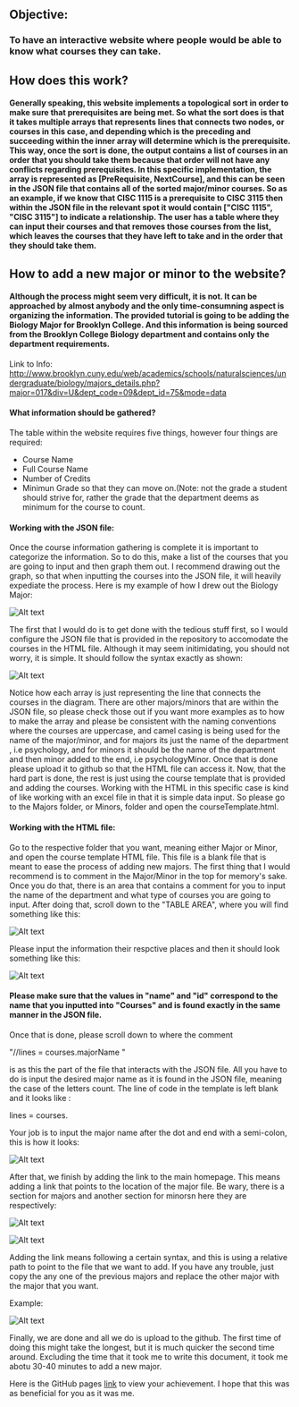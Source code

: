 ## Objective:
### To have an interactive website where people would be able to know what courses they can take.
## How does this work? 
#### Generally speaking, this website implements a topological sort in order to make sure that prerequisites are being met. So what the sort does is that it takes multiple arrays that represents lines that connects two nodes, or courses in this case, and depending which is the preceding and succeeding within the inner array will determine which is the prerequisite. This way, once the sort is done, the output contains a list of courses in an order that you should take them because that order will not have any conflicts regarding prerequisites. In this specific implementation, the array is represented as [PreRequisite, NextCourse], and this can be seen in the JSON file that contains all of the sorted major/minor courses. So as an example, if we know that CISC 1115 is a prerequisite to CISC 3115 then within the JSON file in the relevant spot it would contain ["CISC 1115", "CISC 3115"] to indicate a relationship. The user has a table where they can input their courses and that removes those courses from the list, which leaves the courses that they have left to take and in the order that they should take them.

## How to add a new major or minor to the website? 
#### Although the process might seem very difficult, it is not. It can be approached by almost anybody and the only time-consumning aspect is organizing the information. The provided tutorial is going to be adding the Biology Major for Brooklyn College. And this information is being sourced from the Brooklyn College Biology department and contains only the department requirements.
Link to Info: http://www.brooklyn.cuny.edu/web/academics/schools/naturalsciences/undergraduate/biology/majors_details.php?major=017&div=U&dept_code=09&dept_id=75&mode=data

#### What information should be gathered? 
The table within the website requires five things, however four things are required:
- Course Name
- Full Course Name 
- Number of Credits
- Minimun Grade so that they can move on.(Note: not the grade a student should strive for, rather the grade that the department deems as minimum for the course to count.
#### Working with the JSON file: 
Once the course information gathering is complete it is important to categorize the information. So to do this, make a list of the courses that you are going to input and then graph them out. I recommend drawing out the graph, so that when inputting the courses into the JSON file, it will heavily expediate the process. Here is my example of how I drew out the Biology Major:

![Alt text](guideAsset/BioMap.png?raw=true "BioMap")

The first that I would do is to get done with the tedious stuff first, so I would configure the JSON file that is provided in the repository to accomodate the courses in the HTML file. Although it may seem initimidating, you should not worry, it is simple. It should follow the syntax exactly as shown: 

![Alt text](guideAsset/correctedBioJSON.png?raw=true "JSON")

Notice how each array is just representing the line that connects the courses in the diagram. There are other majors/minors that are within the JSON file, so please check those out if you want more examples as to how to make the array and please be consistent with the naming conventions where the courses are uppercase, and camel casing is being used for the name of the major/minor, and for majors its just the name of the department , i.e psychology, and for minors it should be the name of the department and then minor added to the end, i.e psychologyMinor. Once that is done please upload it to github so that the HTML file can access it. Now, that the hard part is done, the rest is just using the course template that is provided and adding the courses. Working with the HTML in this specific case is kind of like working with an excel file in that it is simple data input. So please go to the Majors folder, or Minors, folder and open the courseTemplate.html.

#### Working with the HTML file:
Go to the respective folder that you want, meaning either Major or Minor, and open the course template HTML file. This file is a blank file that is meant to ease the process of adding new majors. The first thing that I would recommend is to comment in the Major/Minor in the top for memory's sake. Once you do that, there is an area that contains a comment for you to input the name of the department and what type of courses you are going to input. After doing  that, scroll down to the "TABLE AREA", where you will find something like this: 


![Alt text](guideAsset/tableArea.png?raw=true "tableArea")

Please input the information their respctive places and then it should look something like this: 

![Alt text](guideAsset/inputTable.png?raw=true "inputArea")

#### Please make sure that the values in "name" and "id" correspond to the name that you inputted into "Courses" and is found exactly in the same manner in the JSON file.

Once that is done, please scroll down to where the comment

"//lines = courses.majorName "

is as this the part of the file that interacts with the JSON file. All you have to do is input the desired major name as it is found in the JSON file, meaning the case of the letters count. The line of code in the template is left blank and it looks like : 

  lines = courses. 

Your job is to input the major name after the dot and end with a semi-colon, this is how it looks: 

![Alt text](guideAsset/toposortlink.png?raw=true "Jquery")

After that, we finish by adding the link to the main homepage. This means adding a link that points to the location of the major file. Be wary, there is a section for majors and another section for minorsn here they are respectively:

![Alt text](guideAsset/menuindexbefore.png?raw=true "Majors")

![Alt text](guideAsset/MinorSection.png?raw=true "Minors")

Adding the link means following a certain syntax, and this is using a relative path to point to the file that we want to add. If you have any trouble, just copy the any one of the previous majors and replace the other major with the major that you want.

Example:

![Alt text](guideAsset/menuindexafter.png?raw=true "AddedBio")

Finally, we are done and all we do is upload to the github. The first time of doing this might take the longest, but it is much quicker the second time around. Excluding the time that it took me to write this document, it took me abotu 30-40 minutes to add a new major.

Here is the GitHub pages [link](https://chuckleberrynip.github.io/PreRequisiteWebsite/) to view your achievement.
I hope that this was as beneficial for you as it was me.



